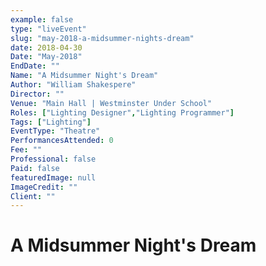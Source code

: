 ```yaml
---
example: false
type: "liveEvent"
slug: "may-2018-a-midsummer-nights-dream"
date: 2018-04-30
Date: "May-2018"
EndDate: ""
Name: "A Midsummer Night's Dream"
Author: "William Shakespere"
Director: ""
Venue: "Main Hall | Westminster Under School"
Roles: ["Lighting Designer","Lighting Programmer"]
Tags: ["Lighting"]
EventType: "Theatre"
PerformancesAttended: 0
Fee: ""
Professional: false
Paid: false
featuredImage: null
ImageCredit: ""
Client: ""
---
```


# A Midsummer Night's Dream

